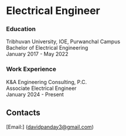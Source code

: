 # Electrical Engineer
### Education
 Tribhuvan University, IOE, Purwanchal Campus
 <br />
 Bachelor of Electrical Engineering
 <br />
 January 2017 - May 2022

### Work Experience
K&A Engineering Consulting, P.C.
<br />
Associate Electrical Engineer
<br />
January 2024 - Present 

## Contacts
[Email:] (davidpanday3@gmail.com)

